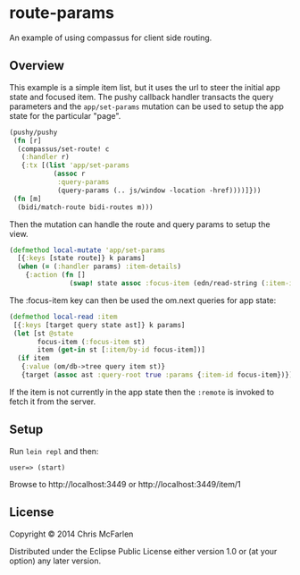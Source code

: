 # route-params

An example of using compassus for client side routing.

## Overview

This example is a simple item list, but it uses the url to steer the initial app state and focused item.  The pushy callback handler transacts the query parameters and the `app/set-params` mutation can be used to setup the app state for the particular "page".

``` clojure
(pushy/pushy
 (fn [r]
  (compassus/set-route! c
   (:handler r)
   {:tx [(list 'app/set-params
           (assoc r
            :query-params
            (query-params (.. js/window -location -href))))]}))
 (fn [m]
  (bidi/match-route bidi-routes m)))
```

Then the mutation can handle the route and query params to setup the view.

``` clojure
(defmethod local-mutate 'app/set-params
  [{:keys [state route]} k params]
  (when (= (:handler params) :item-details)
    {:action (fn []
               (swap! state assoc :focus-item (edn/read-string (:item-id (:route-params params)))))}))
```

The :focus-item key can then be used the om.next queries for app state:

``` clojure
(defmethod local-read :item
 [{:keys [target query state ast]} k params]
 (let [st @state
       focus-item (:focus-item st)
       item (get-in st [:item/by-id focus-item])]
  (if item
   {:value (om/db->tree query item st)}
   {target (assoc ast :query-root true :params {:item-id focus-item})})))
```

If the item is not currently in the app state then the `:remote` is invoked to fetch it from the server.

## Setup

Run `lein repl` and then:

```
user=> (start)
```

Browse to http://localhost:3449 or http://localhost:3449/item/1

## License

Copyright © 2014 Chris McFarlen

Distributed under the Eclipse Public License either version 1.0 or (at your option) any later version.
